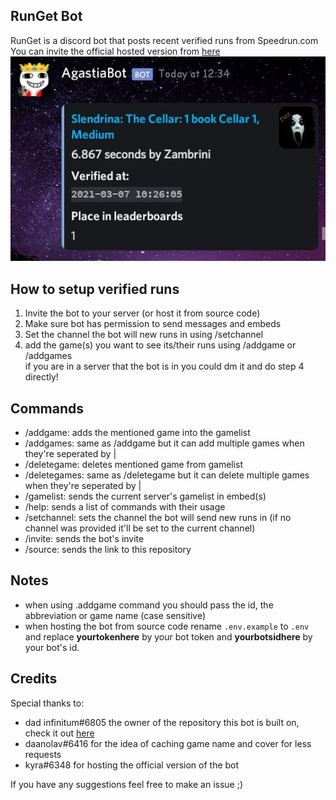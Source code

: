 ## RunGet Bot
RunGet is a discord bot that posts recent verified runs from Speedrun.com 
You can invite the official hosted version from [here](https://discord.com/api/oauth2/authorize?client_id=754827405813743676&permissions=52224&scope=bot)
<br>
![Screenshot of the embed](screenshots/Screenshot_20210307-135020-1.jpg)
## How to setup verified runs
1. Invite the bot to your server (or host it from source code)
2. Make sure bot has permission to send messages and embeds
3. Set the channel the bot will new runs in using /setchannel
4. add the game(s) you want to see its/their runs using /addgame or /addgames<br>
if you are in a server that the bot is in you could dm it and do step 4 directly!
## Commands
- /addgame: adds the mentioned game into the gamelist
- /addgames: same as /addgame but it can add multiple games when they're seperated by |
- /deletegame: deletes mentioned game from gamelist
- /deletegames: same as /deletegame but it can delete multiple games when they're seperated by |
- /gamelist: sends the current server's gamelist in embed(s)
- /help: sends a list of commands with their usage
- /setchannel: sets the channel the bot will send new runs in (if no channel was provided it'll be set to the current channel)
- /invite: sends the bot's invite
- /source: sends the link to this repository
## Notes
* when using .addgame command you should pass the id, the abbreviation or game name (case sensitive)
* when hosting the bot from source code rename `.env.example` to `.env` and replace **yourtokenhere** by your bot token and **yourbotsidhere** by your bot's id.
## Credits
Special thanks to:
- dad infinitum#6805 the owner of the repository this bot is built on, check it out [here](https://github.com/slashinfty/run-get)
- daanolav#6416 for the idea of caching game name and cover for less requests 
- kyra#6348 for hosting the official version of the bot

If you have any suggestions feel free to make an issue ;)
